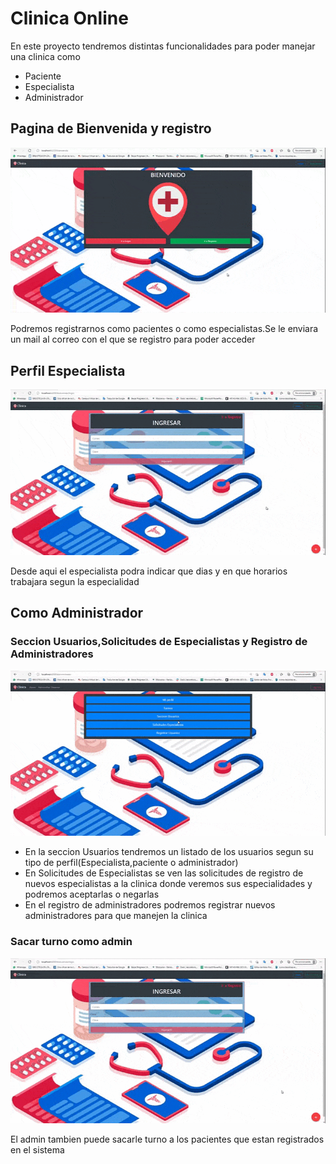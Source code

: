 # Clinica Online

<p>En este proyecto tendremos distintas funcionalidades para poder manejar una clinica como</p>

<ul>
<li>Paciente</li>
<li>Especialista</li>
<li>Administrador</li>
</ul>


<h2>Pagina de Bienvenida y registro</h2>

<img src="./Readme/registro.gif" >

Podremos registrarnos como pacientes o como especialistas.Se le enviara un mail al correo con el que se registro para poder acceder


<h2>Perfil Especialista</h2>

<img src="./Readme/especialistaPerfil.gif" >

Desde aqui el especialista podra indicar que dias y en que horarios trabajara segun la especialidad


<h2>Como Administrador</h2>
<h3>Seccion Usuarios,Solicitudes de Especialistas y Registro de Administradores</h3>

<img src="./Readme/admin-restoDeFuncionalidades.gif">

<ul>
<li>En la seccion Usuarios tendremos un listado de los usuarios segun su tipo de perfil(Especialista,paciente o administrador)</li>
<li>En Solicitudes de Especialistas se ven las solicitudes de registro de nuevos especialistas a la clinica donde veremos sus especialidades y podremos aceptarlas o negarlas</li>
<li>En el registro de administradores podremos registrar nuevos administradores para que manejen la clinica</li>
</ul>

<h3>Sacar turno como admin</h3>

<img src="./Readme/admin-turnos.gif">

El admin tambien puede sacarle turno a los pacientes que estan registrados en el sistema 


















